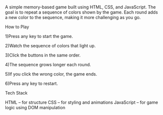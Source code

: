 A simple memory-based game built using HTML, CSS, and JavaScript. The goal is to repeat a sequence of colors shown by the game. Each round adds a new color to the sequence, making it more challenging as you go.

How to Play

1)Press any key to start the game.

2)Watch the sequence of colors that light up.

3)Click the buttons in the same order.

4)The sequence grows longer each round.

5)If you click the wrong color, the game ends.

6)Press any key to restart.

Tech Stack

HTML – for structure
CSS – for styling and animations
JavaScript – for game logic using DOM manipulation
